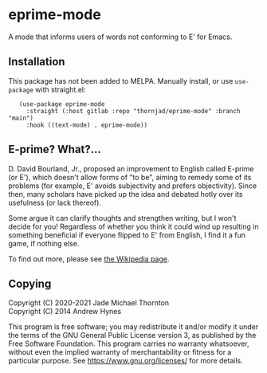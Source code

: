 # eprime-mode

A mode that informs users of words not conforming to E' for Emacs.

## Installation

This package has not been added to MELPA. Manually install, or use `use-package` with straight.el:

       (use-package eprime-mode
         :straight (:host gitlab :repo "thornjad/eprime-mode" :branch "main")
         :hook ((text-mode) . eprime-mode))

## E-prime? What?...

D. David Bourland, Jr., proposed an improvement to English called E-prime (or E'), which doesn't allow forms of "to be", aiming to remedy some of its problems (for example, E' avoids subjectivity and prefers objectivity). Since then, many scholars have picked up the idea and debated hotly over its usefulness (or lack thereof).

Some argue it can clarify thoughts and strengthen writing, but I won't decide for you! Regardless of whether you think it could wind up resulting in something beneficial if everyone flipped to E' from English, I find it a fun game, if nothing else.

To find out more, please see [the Wikipedia page](https://en.wikipedia.org/wiki/E-Prime).

## Copying

Copyright (C) 2020-2021 Jade Michael Thornton\
Copyright (C) 2014 Andrew Hynes

This program is free software; you may redistribute it and/or modify it under the
terms of the GNU General Public License version 3, as published by the Free Software
Foundation. This program carries no warranty whatsoever, without even the implied
warranty of merchantability or fitness for a particular purpose. See
<https://www.gnu.org/licenses/> for more details.



